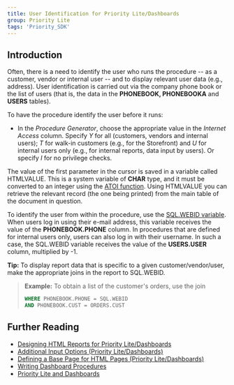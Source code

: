 ```yaml
---
title: User Identification for Priority Lite/Dashboards
group: Priority Lite
tags: 'Priority_SDK'
---
```


## Introduction

Often, there is a need to identify the user who runs the procedure -- as
a customer, vendor or internal user -- and to display relevant user data
(e.g., address). User identification is carried out via the company
phone book or the list of users (that is, the data in the **PHONEBOOK,
PHONEBOOKA** and **USERS** tables).

To have the procedure identify the user before it runs:

-   In the *Procedure Generator*, choose the appropriate value in the
    *Internet Access* column. Specify *Y* for all (customers, vendors
    and internal users); *T* for walk-in customers (e.g., for the
    Storefront) and *U* for internal users only (e.g., for internal
    reports, data input by users). Or specify *I* for no privilege
    checks.

The value of the first parameter in the cursor is saved in a variable
called HTMLVALUE. This is a system variable of **CHAR** type, and it
must be converted to an integer using the [ATOI function](Scalar-Expressions#Strings ). Using
HTMLVALUE you can retrieve the relevant record (the one being printed)
from the main table of the document in question.

To identify the user from within the procedure, use the [SQL.WEBID variable](SQL-Functions-Variables#System-Functions). When
users log in using their e-mail address, this variable receives the
value of the **PHONEBOOK.PHONE** column. In procedures that are defined
for internal users only, users can also log in with their username. In
such a case, the SQL.WEBID variable receives the value of the
**USERS.USER** column, multiplied by -1.

**Tip:** To display report data that is specific to a given
customer/vendor/user, make the appropriate joins in the report to
SQL.WEBID.

> **Example:** To obtain a list of the customer's orders, use the join
>
> ```sql
> WHERE PHONEBOOK.PHONE = SQL.WEBID
> AND PHONEBOOK.CUST = ORDERS.CUST 
> ```


## Further Reading 

-   [Designing HTML Reports for Priority Lite/Dashboards](Lite-Dashboards-Reports)
-   [Additional Input Options (Priority Lite/Dashboards)](Additional-Input-PriorityLite-Dashboards)
-   [Defining a Base Page for HTML Pages (Priority Lite/Dashboards)](Base-Page-HTML)
-   [Writing Dashboard Procedures](Dashboard-Procedures )
-   [Priority Lite and Dashboards](Lite-Dashboards)
